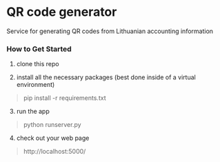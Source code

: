 # QR code generator

Service for generating QR codes from Lithuanian accounting information

### How to Get Started

1. clone this repo

2. install all the necessary packages (best done inside of a virtual environment)
> pip install -r requirements.txt

3. run the app
> python runserver.py

4. check out your web page
> http://localhost:5000/
